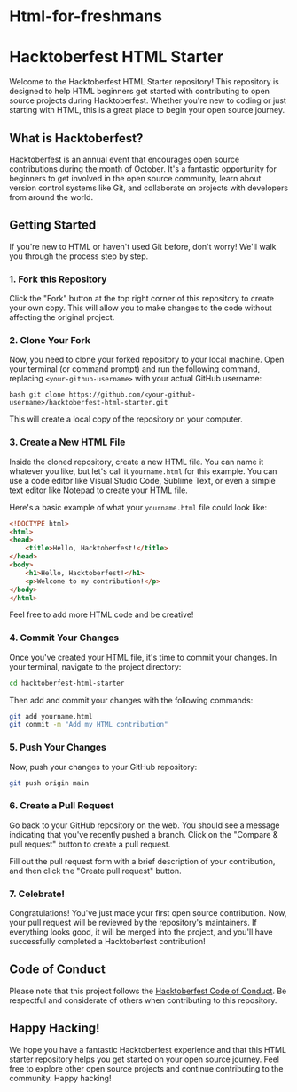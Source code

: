 # Html-for-freshmans

# Hacktoberfest HTML Starter

Welcome to the Hacktoberfest HTML Starter repository! This repository is designed to help HTML beginners get started with contributing to open source projects during Hacktoberfest. Whether you're new to coding or just starting with HTML, this is a great place to begin your open source journey.

## What is Hacktoberfest?

Hacktoberfest is an annual event that encourages open source contributions during the month of October. It's a fantastic opportunity for beginners to get involved in the open source community, learn about version control systems like Git, and collaborate on projects with developers from around the world.

## Getting Started

If you're new to HTML or haven't used Git before, don't worry! We'll walk you through the process step by step.

### 1. Fork this Repository

Click the "Fork" button at the top right corner of this repository to create your own copy. This will allow you to make changes to the code without affecting the original project.

### 2. Clone Your Fork

Now, you need to clone your forked repository to your local machine. Open your terminal (or command prompt) and run the following command, replacing `<your-github-username>` with your actual GitHub username:

`bash
git clone https://github.com/<your-github-username>/hacktoberfest-html-starter.git
`

This will create a local copy of the repository on your computer.

### 3. Create a New HTML File

Inside the cloned repository, create a new HTML file. You can name it whatever you like, but let's call it `yourname.html` for this example. You can use a code editor like Visual Studio Code, Sublime Text, or even a simple text editor like Notepad to create your HTML file.

Here's a basic example of what your `yourname.html` file could look like:

```html
<!DOCTYPE html>
<html>
<head>
    <title>Hello, Hacktoberfest!</title>
</head>
<body>
    <h1>Hello, Hacktoberfest!</h1>
    <p>Welcome to my contribution!</p>
</body>
</html>
```

Feel free to add more HTML code and be creative!

### 4. Commit Your Changes

Once you've created your HTML file, it's time to commit your changes. In your terminal, navigate to the project directory:

```bash
cd hacktoberfest-html-starter
```

Then add and commit your changes with the following commands:

```bash
git add yourname.html
git commit -m "Add my HTML contribution"
```

### 5. Push Your Changes

Now, push your changes to your GitHub repository:

```bash
git push origin main
```

### 6. Create a Pull Request

Go back to your GitHub repository on the web. You should see a message indicating that you've recently pushed a branch. Click on the "Compare & pull request" button to create a pull request.

Fill out the pull request form with a brief description of your contribution, and then click the "Create pull request" button.

### 7. Celebrate!

Congratulations! You've just made your first open source contribution. Now, your pull request will be reviewed by the repository's maintainers. If everything looks good, it will be merged into the project, and you'll have successfully completed a Hacktoberfest contribution!

## Code of Conduct

Please note that this project follows the [Hacktoberfest Code of Conduct](CODE_OF_CONDUCT.md). Be respectful and considerate of others when contributing to this repository.

## Happy Hacking!

We hope you have a fantastic Hacktoberfest experience and that this HTML starter repository helps you get started on your open source journey. Feel free to explore other open source projects and continue contributing to the community. Happy hacking!
